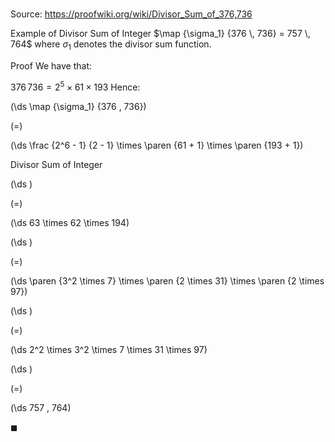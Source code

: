 # 

Source: https://proofwiki.org/wiki/Divisor_Sum_of_376,736

Example of Divisor Sum of Integer
$\map {\sigma_1} {376 \, 736} = 757 \, 764$
where $\sigma_1$ denotes the divisor sum function.


Proof
We have that:

$376 \, 736 = 2^5 \times 61 \times 193$
Hence:














\(\ds \map {\sigma_1} {376 \, 736}\)

\(=\)







\(\ds \frac {2^6 - 1} {2 - 1} \times \paren {61 + 1} \times \paren {193 + 1}\)





Divisor Sum of Integer














\(\ds \)

\(=\)







\(\ds 63 \times 62 \times 194\)




















\(\ds \)

\(=\)







\(\ds \paren {3^2 \times 7} \times \paren {2 \times 31} \times \paren {2 \times 97}\)




















\(\ds \)

\(=\)







\(\ds 2^2 \times 3^2 \times 7 \times 31 \times 97\)




















\(\ds \)

\(=\)







\(\ds 757 \, 764\)









$\blacksquare$






